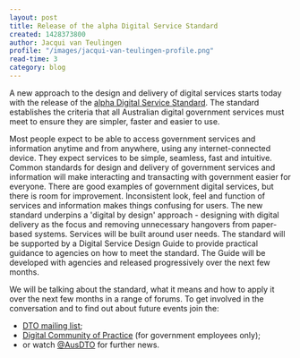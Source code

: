 ```yaml
---
layout: post
title: Release of the alpha Digital Service Standard
created: 1428373800
author: Jacqui van Teulingen
profile: "/images/jacqui-van-teulingen-profile.png"
read-time: 3
category: blog
---
```

A new approach to the design and delivery of digital services starts today with the release of the [alpha Digital Service Standard](/standard/changes-to-standard/). The standard establishes the criteria that all Australian digital government services must meet to ensure they are simpler, faster and easier to use.

Most people expect to be able to access government services and information anytime and from anywhere, using any internet-connected device. They expect services to be simple, seamless, fast and intuitive. Common standards for design and delivery of government services and information will make interacting and transacting with government easier for everyone. There are good examples of government digital services, but there is room for improvement. Inconsistent look, feel and function of services and information makes things confusing for users. The new standard underpins a 'digital by design' approach - designing with digital delivery as the focus and removing unnecessary hangovers from paper-based systems. Services will be built around user needs. The standard will be supported by a Digital Service Design Guide to provide practical guidance to agencies on how to meet the standard. The Guide will be developed with agencies and released progressively over the next few months.

We will be talking about the standard, what it means and how to apply it over the next few months in a range of forums. To get involved in the conversation and to find out about future events join the:

* [DTO mailing list](http://eepurl.com/bcEu2D);
* [Digital Community of Practice](mailto:standard@digital.gov.au?subject=Digital%20Community%20of%20Practice) (for government employees only);
* or watch [@AusDTO](http://twitter.com/ausdto) for further news.
